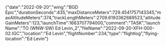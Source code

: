 {"date":"2022-09-20","wing":"BGD Epic","durationSeconds":435,"maxDistanceMeters":729.4541757143345,"maxAltitudeMeters":374,"trackLengthMeters":2709.6193362689523,"altitudeGainMeters":123,"launchTime":1663707794000,"comment":"TASK","launchName":"TO (WNW-SW) Ed Levin_2","fileName":"2022-09-20-XFH-000-02.IGC","location":"Ed Levin","flightNumber":234,"type":"flightlog","flying-location":"Ed Levin"}
